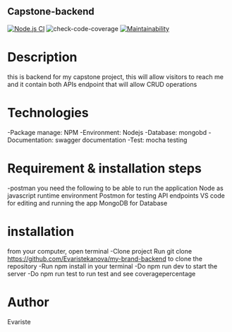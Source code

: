 ## Capstone-backend 
[![Node.js CI](https://github.com/Evaristekanova/my-brand-backend/actions/workflows/node.js.yml/badge.svg)](https://github.com/Evaristekanova/my-brand-backend/actions/workflows/node.js.yml) ![check-code-coverage](https://img.shields.io/badge/code--coverage-89.36%25-green) [![Maintainability](https://api.codeclimate.com/v1/badges/fa9862e8369234820897/maintainability)](https://codeclimate.com/github/Evaristekanova/my-brand-backend/maintainability) 
# Description
this is backend for my capstone project, this will allow visitors to reach me and it contain both APIs endpoint that will allow CRUD operations

# Technologies
-Package manage: NPM
-Environment: Nodejs
-Database: mongobd
-Documentation: swagger documentation
-Test: mocha testing
# Requirement & installation steps
-postman
you need the following to be able to run the application Node as javascript runtime environment Postmon for testing API endpoints VS code for editing and running the app MongoDB for Database
# installation
from your computer, open terminal
-Clone project Run git clone https://github.com/Evaristekanova/my-brand-backend to clone the repository
-Run npm install in your terminal
-Do npm run dev to start the server
-Do npm run test to run test and see coveragepercentage
# Author
Evariste
